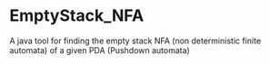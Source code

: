 # EmptyStack_NFA
A java tool for finding the empty stack NFA (non deterministic finite automata) of a given PDA (Pushdown automata)
